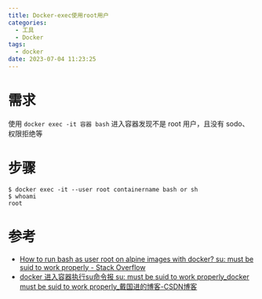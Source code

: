 ```yaml
---
title: Docker-exec使用root用户
categories:
  - 工具
  - Docker
tags:
  - docker
date: 2023-07-04 11:23:25
---
```


# 需求

使用 `docker exec -it 容器 bash` 进入容器发现不是 root 用户，且没有 sodo、权限拒绝等

# 步骤

```
$ docker exec -it --user root containername bash or sh
$ whoami
root
```

# 参考

* [How to run bash as user root on alpine images with docker? su: must be suid to work properly - Stack Overflow](https://stackoverflow.com/questions/61683448/how-to-run-bash-as-user-root-on-alpine-images-with-docker-su-must-be-suid-to-w)
* [docker 进入容器执行su命令报 su: must be suid to work properly_docker must be suid to work properly_戴国进的博客-CSDN博客](https://blog.csdn.net/JineD/article/details/114410937)

